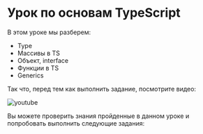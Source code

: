 # Урок по основам TypeScript

В этом уроке мы разберем:
- Type
- Массивы в TS
- Объект, interface
- Функции в TS
- Generics

Так что, перед тем как выполнить задание, посмотрите видео:

![youtube](https://youtu.be/ahntAVi3GM4)

Вы можете проверить знания пройденные в данном уроке и попробовать выполнить следующие задания:
